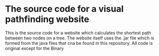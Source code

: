 # The source code for a visual pathfinding website
This is the source code for a website which calculates the shortest path between two nodes on a tree. The website itself uses the .jar file which is formed from the java files that cna be found in this repository. All code is original except for the Binary
